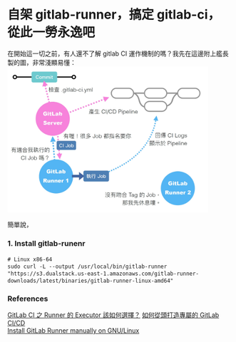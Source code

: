 # 自架 gitlab-runner，搞定 gitlab-ci，從此一勞永逸吧

在開始這一切之前，有人還不了解 gitlab CI 運作機制的嗎？我先在這邊附上艦長製的圖，非常淺顯易懂：<br>
<img src="../../images/gitlab-ci/runner.png" width="450" >

簡單說，

### 1. Install gitlab-runenr

```
# Linux x86-64
sudo curl -L --output /usr/local/bin/gitlab-runner "https://s3.dualstack.us-east-1.amazonaws.com/gitlab-runner-downloads/latest/binaries/gitlab-runner-linux-amd64"
```

### References

[GitLab CI 之 Runner 的 Executor 該如何選擇？](https://chengweichen.com/2021/03/gitlab-ci-executor.html)
[如何從頭打造專屬的 GitLab CI/CD](https://pin-yi.me/blog/git-or-cicd/gitlab-cicd/#%e8%87%aa%e6%9e%b6-runner-specific-runners)<br>
[Install GitLab Runner manually on GNU/Linux](https://docs.gitlab.com/runner/install/linux-manually.html)
